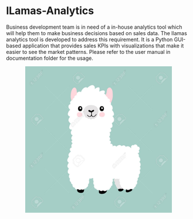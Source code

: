 # lLamas-Analytics
Business development team is in need of a in-house analytics tool which will help them to make business decisions based on sales data.
The llamas analytics tool is developed to address this requirement.
It is a Python GUI-based application that provides sales KPIs with visualizations that make it easier to see the market patterns.
Please refer to the user manual in documentation folder for the usage.
<p align="center">
 <img src="./logo.png" alt="alt text" width="400" height="400">
</p>